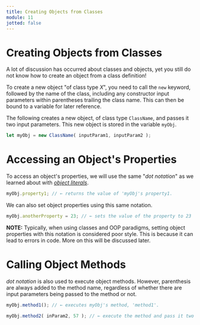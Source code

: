 ```yaml
---
title: Creating Objects from Classes
module: 11
jotted: false
---
```


# Creating Objects from Classes

A lot of discussion has occurred about classes and objects, yet you still do not know how to create an object from a class definition!

To create a new object "of class type _X_", you need to call the `new` keyword, followed by the name of the class, including any constructor input parameters within parentheses trailing the class name. This can then be bound to a variable for later reference.

The following creates a new object, of class type `ClassName`, and passes it two input parameters. This new object is stored in the variable `myObj`.

```js
let myObj = new ClassName( inputParam1, inputParam2 );
```

# Accessing an Object's Properties

To access an object's properties, we will use the same "_dot notation_" as we learned about with [_object literals_]({{site.baseurl}}/modules/week-6/js-objects/).

```js
myObj.property1; // ← returns the value of 'myObj's property1.
```

We can also set object properties using this same notation.

```js
myObj.anotherProperty = 23; // ← sets the value of the property to 23
```

**NOTE:** Typically, when using classes and OOP paradigms, setting object properties with this notation is considered poor style. This is because it can lead to errors in code. More on this will be discussed later.

# Calling Object Methods

_dot notation_ is also used to execute object methods. However, parenthesis are always added to the method name, regardless of whether there are input parameters being passed to the method or not.

```js
myObj.method1(); // ← executes myObj's method, 'method1'.

myObj.method2( inParam2, 57 ); // ← execute the method and pass it two input parameter values.
```
